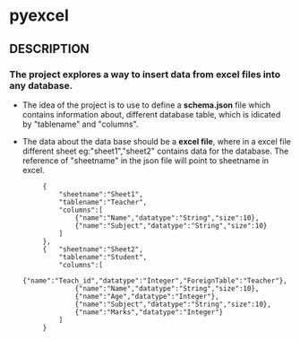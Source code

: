 # pyexcel

## DESCRIPTION

### The project explores a way to insert data from excel files into any database.

*  The idea of the project is to use to define a **schema.json** file which contains information about,
    different database table, which is idicated by "tablename" and "columns".

*  The data about the data base should be a **excel file**, where in a excel file different sheet eg:"sheet1","sheet2"
    contains data for the database. The reference of "sheetname" in the json file will point to sheetname in excel.

            {
                "sheetname":"Sheet1",
                "tablename":"Teacher",
                "columns":[
                    {"name":"Name","datatype":"String","size":10},
                    {"name":"Subject","datatype":"String","size":10}
                ]
            },
            {   "sheetname":"Sheet2",
                "tablename":"Student",
                "columns":[
                    {"name":"Teach_id","datatype":"Integer","ForeignTable":"Teacher"},
                    {"name":"Name","datatype":"String","size":10},
                    {"name":"Age","datatype":"Integer"},
                    {"name":"Subject","datatype":"String","size":10},
                    {"name":"Marks","datatype":"Integer"}
                ]
            }
    


